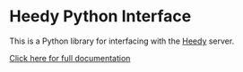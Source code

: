 # Heedy Python Interface

This is a Python library for interfacing with the [Heedy](https://heedy.org) server.

[Click here for full documentation](https://heedy.org/python/)
